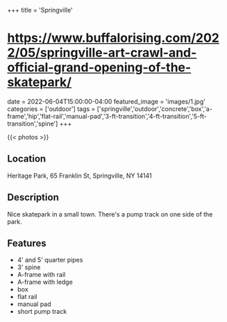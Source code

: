 +++
title = 'Springville'
# https://www.buffalorising.com/2022/05/springville-art-crawl-and-official-grand-opening-of-the-skatepark/
date = 2022-06-04T15:00:00-04:00
featured_image = 'images/1.jpg'
categories = ['outdoor']
tags = ['springville','outdoor','concrete','box','a-frame','hip','flat-rail','manual-pad','3-ft-transition','4-ft-transition','5-ft-transition','spine']
+++

{{< photos >}}

## Location

Heritage Park, 65 Franklin St, Springville, NY 14141

## Description

Nice skatepark in a small town. There's a pump track on one side of the park.

## Features

- 4' and 5' quarter pipes
- 3' spine
- A-frame with rail
- A-frame with ledge
- box
- flat rail
- manual pad
- short pump track

